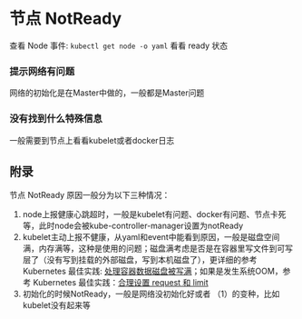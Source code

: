 # 节点 NotReady

查看 Node 事件: `kubectl get node -o yaml` 看看 ready 状态

### 提示网络有问题
网络的初始化是在Master中做的，一般都是Master问题
 
### 没有找到什么特殊信息
一般需要到节点上看看kubelet或者docker日志
 
## 附录

节点 NotReady 原因一般分为以下三种情况：
1. node上报健康心跳超时，一般是kubelet有问题、docker有问题、节点卡死等，此时node会被kube-controller-manager设置为notReady
2. kubelet主动上报不健康，从yaml和event中能看到原因，一般是磁盘空间满，内存满等，这种是使用的问题；磁盘满考虑是否是在容器里写文件到可写层了（没有写到挂载的外部磁盘，写到本机磁盘了），更详细的参考 Kubernetes 最佳实践: [处理容器数据磁盘被写满](../best-practice/kubernetes-best-practice-handle-disk-full.md)；如果是发生系统OOM，参考 Kubernetes 最佳实践：[合理设置 request 和 limit](../best-practice/set-request-limit.md)
3. 初始化的时候NotReady，一般是网络没初始化好或者 （1）的变种，比如kubelet没有起来等